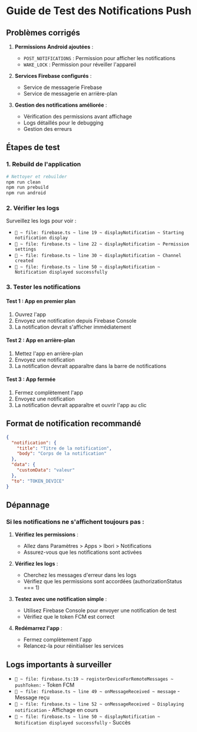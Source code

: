 # Guide de Test des Notifications Push

## Problèmes corrigés

1. **Permissions Android ajoutées** :
   - `POST_NOTIFICATIONS` : Permission pour afficher les notifications
   - `WAKE_LOCK` : Permission pour réveiller l'appareil

2. **Services Firebase configurés** :
   - Service de messagerie Firebase
   - Service de messagerie en arrière-plan

3. **Gestion des notifications améliorée** :
   - Vérification des permissions avant affichage
   - Logs détaillés pour le debugging
   - Gestion des erreurs

## Étapes de test

### 1. Rebuild de l'application
```bash
# Nettoyer et rebuilder
npm run clean
npm run prebuild
npm run android
```

### 2. Vérifier les logs
Surveillez les logs pour voir :
- `🚀 ~ file: firebase.ts ~ line 19 ~ displayNotification ~ Starting notification display`
- `🚀 ~ file: firebase.ts ~ line 22 ~ displayNotification ~ Permission settings`
- `🚀 ~ file: firebase.ts ~ line 30 ~ displayNotification ~ Channel created`
- `🚀 ~ file: firebase.ts ~ line 50 ~ displayNotification ~ Notification displayed successfully`

### 3. Tester les notifications

#### Test 1 : App en premier plan
1. Ouvrez l'app
2. Envoyez une notification depuis Firebase Console
3. La notification devrait s'afficher immédiatement

#### Test 2 : App en arrière-plan
1. Mettez l'app en arrière-plan
2. Envoyez une notification
3. La notification devrait apparaître dans la barre de notifications

#### Test 3 : App fermée
1. Fermez complètement l'app
2. Envoyez une notification
3. La notification devrait apparaître et ouvrir l'app au clic

## Format de notification recommandé

```json
{
  "notification": {
    "title": "Titre de la notification",
    "body": "Corps de la notification"
  },
  "data": {
    "customData": "valeur"
  },
  "to": "TOKEN_DEVICE"
}
```

## Dépannage

### Si les notifications ne s'affichent toujours pas :

1. **Vérifiez les permissions** :
   - Allez dans Paramètres > Apps > Ibori > Notifications
   - Assurez-vous que les notifications sont activées

2. **Vérifiez les logs** :
   - Cherchez les messages d'erreur dans les logs
   - Vérifiez que les permissions sont accordées (authorizationStatus === 1)

3. **Testez avec une notification simple** :
   - Utilisez Firebase Console pour envoyer une notification de test
   - Vérifiez que le token FCM est correct

4. **Redémarrez l'app** :
   - Fermez complètement l'app
   - Relancez-la pour réinitialiser les services

## Logs importants à surveiller

- `🚀 ~ file: firebase.ts:19 ~ registerDeviceForRemoteMessages ~ pushToken:` - Token FCM
- `🚀 ~ file: firebase.ts ~ line 49 ~ onMessageReceived ~ message` - Message reçu
- `🚀 ~ file: firebase.ts ~ line 52 ~ onMessageReceived ~ Displaying notification` - Affichage en cours
- `🚀 ~ file: firebase.ts ~ line 50 ~ displayNotification ~ Notification displayed successfully` - Succès
